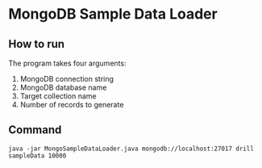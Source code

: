 # MongoDB Sample Data Loader

## How to run

The program takes four arguments:

1. MongoDB connection string
2. MongoDB database name
3. Target collection name
4. Number of records to generate

## Command

```shell script
java -jar MongoSampleDataLoader.java mongodb://localhost:27017 drill sampleData 10000
```
